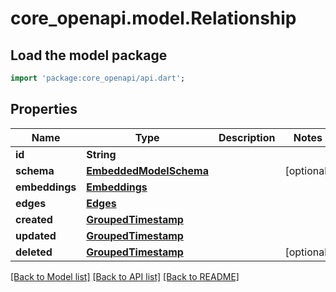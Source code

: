 # core_openapi.model.Relationship

## Load the model package
```dart
import 'package:core_openapi/api.dart';
```

## Properties
Name | Type | Description | Notes
------------ | ------------- | ------------- | -------------
**id** | **String** |  | 
**schema** | [**EmbeddedModelSchema**](EmbeddedModelSchema.md) |  | [optional] 
**embeddings** | [**Embeddings**](Embeddings.md) |  | 
**edges** | [**Edges**](Edges.md) |  | 
**created** | [**GroupedTimestamp**](GroupedTimestamp.md) |  | 
**updated** | [**GroupedTimestamp**](GroupedTimestamp.md) |  | 
**deleted** | [**GroupedTimestamp**](GroupedTimestamp.md) |  | [optional] 

[[Back to Model list]](../README.md#documentation-for-models) [[Back to API list]](../README.md#documentation-for-api-endpoints) [[Back to README]](../README.md)


